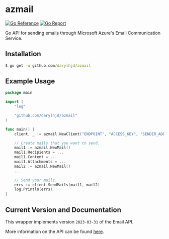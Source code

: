# azmail

[![Go Reference](https://pkg.go.dev/badge/github.com/darylhjd/azmail.svg)](https://pkg.go.dev/github.com/darylhjd/azmail)
[![Go Report](https://goreportcard.com/badge/github.com/darylhjd/azmail?style=flat-square)](https://goreportcard.com/report/github.com/darylhjd/azmail)

Go API for sending emails through Microsoft Azure's Email Communication Service.

## Installation

```cmd
$ go get -u github.com/darylhjd/azmail
```

## Example Usage

```go
package main

import (
	"log"

	"github.com/darylhjd/azmail"
)

func main() {
	client, _ := azmail.NewClient("ENDPOINT", "ACCESS_KEY", "SENDER_ADDRESS")

	// Create mails that you want to send.
	mail1 := azmail.NewMail()
	mail1.Recipients = ...
	mail1.Content = ...
	mail1.Attachments = ...
	mail2 := azmail.NewMail()
	...

	// Send your mails.
	errs := client.SendMails(mail1, mail2)
	log.Println(errs)
}
```

## Current Version and Documentation

This wrapper implements version `2023-03-31` of the Email API.

More information on the API can be
found [here](https://learn.microsoft.com/en-us/rest/api/communication/dataplane/email/send?view=rest-communication-dataplane-2023-03-31&viewFallbackFrom=rest-communication-dataplane-2023-10-01&tabs=HTTP).